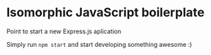 # Isomorphic JavaScript boilerplate

Point to start a new Express.js aplication

Simply run `npm start` and start developing something awesome :)
